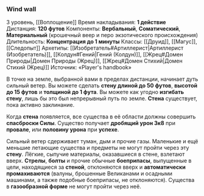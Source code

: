### Wind wall
3 уровень, [[Воплощение]]
Время накладывания: **1 действие**
Дистанция: **120 футов**
Компоненты: **Вербальный**, **Соматический**, **Материальный** (крошечный веер и перо экзотического происхождения)
Длительность: **Концентрация до 1 минуты**
Классы: [[Друид]], [[Магус]], [[Следопыт]]
Архетипы: [[Изобретатель#Артиллерист|Артиллерист (Изобретатель)]], [[Колдун#Гений|Гений (Колдун)]], [[Жрец#Домен Природы|Домен Природы (Жрец)]], [[Жрец#Домен Стихий|Домен Стихий (Жрец)]]
Источник: «Player's handbook»

В точке на земле, выбранной вами в пределах дистанции, начинает дуть сильный ветер. Вы можете сделать **стену длиной до 50 футов**, **высотой до 15 футов** и **толщиной до 1 фута**. Вы можете как угодно **изгибать стену**, лишь бы это был непрерывный путь по земле. **Стена** существует, пока активно заклинание.

Когда **стена** появляется, все существа в её области должны совершить **спасброски Силы**. Существо получает **дробящий урон 3к8** при **провале**, или **половину урона** при **успехе**.

Сильный ветер сдерживает туман, дым и прочие газы. Маленькие и ещё меньшие летающие существа и предметы не могут пройти через эту **стену**. Лёгкие, сыпучие материалы, оказавшиеся в стене, взлетают вверх. **Стрелы**, **болты** и прочие обычные **боеприпасы**, выпущенные в цели, находящиеся за **стеной**, отклоняются вверх и **автоматически промахиваются** (валуны, брошенные Великанами и осадными машинами, а также подобные боеприпасы, не отклоняются). Существа в **газообразной форме** не могут пройти через неё.